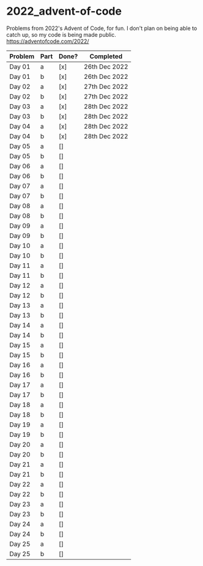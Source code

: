 # 2022_advent-of-code
Problems from 2022's Advent of Code, for fun. I don't plan on being able to catch up, so my code is being made public. https://adventofcode.com/2022/

| Problem | Part | Done? | Completed |
| ------------- | ------------- | ------------- | ------------- |
| Day 01  | a | [x] | 26th Dec 2022 |
| Day 01  | b | [x] | 26th Dec 2022 |
| Day 02  | a | [x] | 27th Dec 2022 |
| Day 02  | b | [x] | 27th Dec 2022 |
| Day 03  | a | [x] | 28th Dec 2022 |
| Day 03  | b | [x] | 28th Dec 2022 |
| Day 04  | a | [x] | 28th Dec 2022 |
| Day 04  | b | [x] | 28th Dec 2022 |
| Day 05  | a | [] | |
| Day 05  | b | [] | |
| Day 06  | a | [] | |
| Day 06  | b | [] | |
| Day 07  | a | [] | |
| Day 07  | b | [] | |
| Day 08  | a | [] | |
| Day 08  | b | [] | |
| Day 09  | a | [] | |
| Day 09  | b | [] | |
| Day 10  | a | [] | |
| Day 10  | b | [] | |
| Day 11  | a | [] | |
| Day 11  | b | [] | |
| Day 12  | a | [] | |
| Day 12  | b | [] | |
| Day 13  | a | [] | |
| Day 13  | b | [] | |
| Day 14  | a | [] | |
| Day 14  | b | [] | |
| Day 15  | a | [] | |
| Day 15  | b | [] | |
| Day 16  | a | [] | |
| Day 16  | b | [] | |
| Day 17  | a | [] | |
| Day 17  | b | [] | |
| Day 18  | a | [] | |
| Day 18  | b | [] | |
| Day 19  | a | [] | |
| Day 19  | b | [] | |
| Day 20  | a | [] | |
| Day 20  | b | [] | |
| Day 21  | a | [] | |
| Day 21  | b | [] | |
| Day 22  | a | [] | |
| Day 22  | b | [] | |
| Day 23  | a | [] | |
| Day 23  | b | [] | |
| Day 24  | a | [] | |
| Day 24  | b | [] | |
| Day 25  | a | [] | |
| Day 25  | b | [] | |